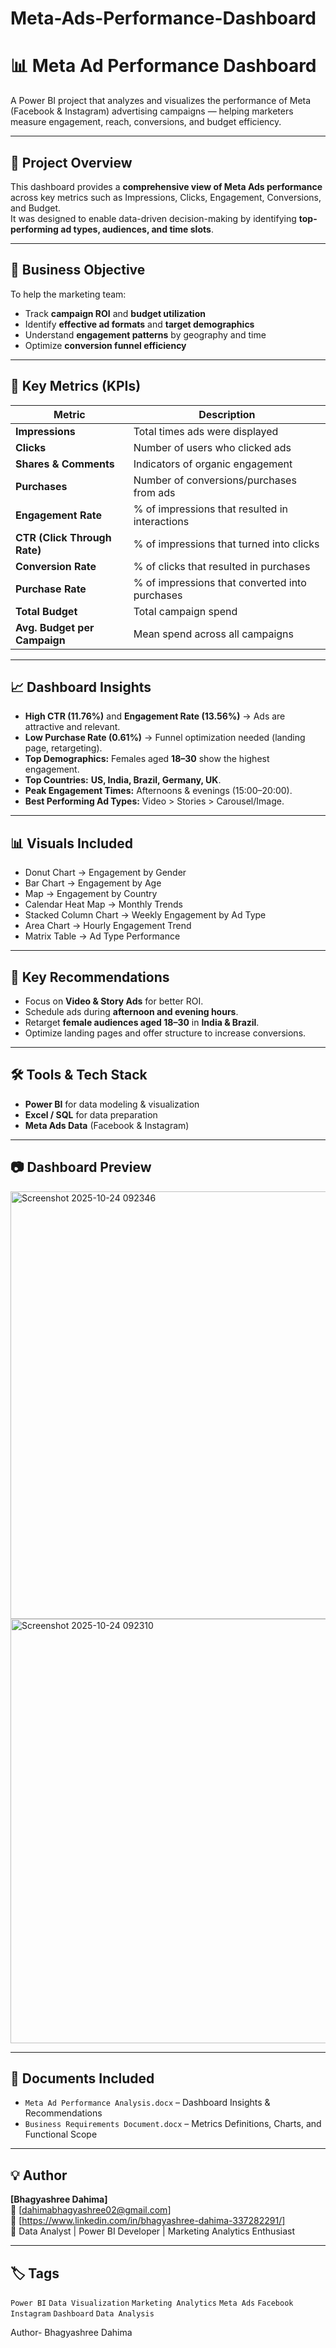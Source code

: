 # Meta-Ads-Performance-Dashboard
# 📊 Meta Ad Performance Dashboard

A Power BI project that analyzes and visualizes the performance of Meta (Facebook & Instagram) advertising campaigns — helping marketers measure engagement, reach, conversions, and budget efficiency.

---

## 🚀 Project Overview
This dashboard provides a **comprehensive view of Meta Ads performance** across key metrics such as Impressions, Clicks, Engagement, Conversions, and Budget.  
It was designed to enable data-driven decision-making by identifying **top-performing ad types, audiences, and time slots**.

---

## 🎯 Business Objective
To help the marketing team:
- Track **campaign ROI** and **budget utilization**
- Identify **effective ad formats** and **target demographics**
- Understand **engagement patterns** by geography and time
- Optimize **conversion funnel efficiency**

---

## 🧮 Key Metrics (KPIs)
| Metric | Description |
|--------|--------------|
| **Impressions** | Total times ads were displayed |
| **Clicks** | Number of users who clicked ads |
| **Shares & Comments** | Indicators of organic engagement |
| **Purchases** | Number of conversions/purchases from ads |
| **Engagement Rate** | % of impressions that resulted in interactions |
| **CTR (Click Through Rate)** | % of impressions that turned into clicks |
| **Conversion Rate** | % of clicks that resulted in purchases |
| **Purchase Rate** | % of impressions that converted into purchases |
| **Total Budget** | Total campaign spend |
| **Avg. Budget per Campaign** | Mean spend across all campaigns |

---

## 📈 Dashboard Insights
- **High CTR (11.76%)** and **Engagement Rate (13.56%)** → Ads are attractive and relevant.  
- **Low Purchase Rate (0.61%)** → Funnel optimization needed (landing page, retargeting).  
- **Top Demographics:** Females aged **18–30** show the highest engagement.  
- **Top Countries:** **US, India, Brazil, Germany, UK**.  
- **Peak Engagement Times:** Afternoons & evenings (15:00–20:00).  
- **Best Performing Ad Types:** Video > Stories > Carousel/Image.  

---

## 📊 Visuals Included
- Donut Chart → Engagement by Gender  
- Bar Chart → Engagement by Age  
- Map → Engagement by Country  
- Calendar Heat Map → Monthly Trends  
- Stacked Column Chart → Weekly Engagement by Ad Type  
- Area Chart → Hourly Engagement Trend  
- Matrix Table → Ad Type Performance  

---

## 🧠 Key Recommendations
- Focus on **Video & Story Ads** for better ROI.  
- Schedule ads during **afternoon and evening hours**.  
- Retarget **female audiences aged 18–30** in **India & Brazil**.  
- Optimize landing pages and offer structure to increase conversions.  

---

## 🛠 Tools & Tech Stack
- **Power BI** for data modeling & visualization  
- **Excel / SQL** for data preparation  
- **Meta Ads Data** (Facebook & Instagram)

---

## 📷 Dashboard Preview
<img width="1184" height="684" alt="Screenshot 2025-10-24 092346" src="https://github.com/user-attachments/assets/ea0c8f73-5e35-4fb7-a3a6-040fa897783f" />


<img width="1177" height="679" alt="Screenshot 2025-10-24 092310" src="https://github.com/user-attachments/assets/123fe957-a554-4c28-931d-c6a9e749e152" />



---

## 📁 Documents Included
- `Meta Ad Performance Analysis.docx` – Dashboard Insights & Recommendations  
- `Business Requirements Document.docx` – Metrics Definitions, Charts, and Functional Scope  

---

## 💡 Author
**[Bhagyashree Dahima]**  
📧 [dahimabhagyashree02@gmail.com]  
💼 [https://www.linkedin.com/in/bhagyashree-dahima-337282291/]  
📍 Data Analyst | Power BI Developer | Marketing Analytics Enthusiast  

---

## 🏷️ Tags
`Power BI` `Data Visualization` `Marketing Analytics` `Meta Ads` `Facebook` `Instagram` `Dashboard` `Data Analysis`



Author- Bhagyashree Dahima
